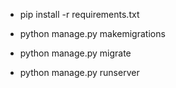 - pip install -r requirements.txt

- python manage.py makemigrations

- python manage.py migrate

- python manage.py runserver